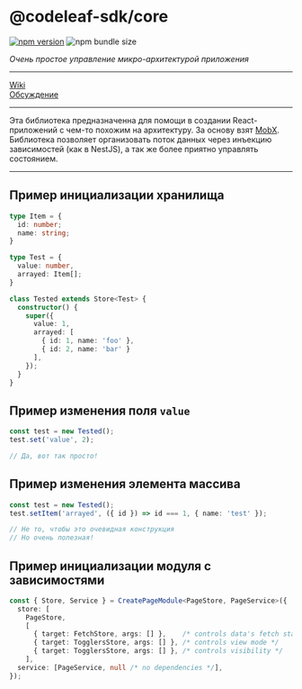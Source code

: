 # @codeleaf-sdk/core
[![npm version](https://badge.fury.io/js/%40codeleaf-sdk%2Fcore.svg)](https://badge.fury.io/js/%40codeleaf-sdk%2Fcore)
![npm bundle size](https://img.shields.io/bundlephobia/minzip/@codeleaf-sdk/core?label=gzipped)

_Очень простое управление микро-архитектурой приложения_

---

[Wiki](https://github.com/codeleaf-sdk/core/wiki) <br />
[Обсуждение](https://github.com/codeleaf-sdk/core/discussions)

---

Эта библиотека предназначенна для помощи в создании React-приложений с чем-то похожим на архитектуру. За основу взят [MobX](https://mobx.js.org). Библиотека позволяет организовать поток данных через инъекцию зависимостей (как в NestJS), а так же более приятно управлять состоянием.

---

## Пример инициализации хранилища
```typescript
type Item = {
  id: number;
  name: string;
}

type Test = {
  value: number,
  arrayed: Item[];
}

class Tested extends Store<Test> {
  constructor() {
    super({
      value: 1,
      arrayed: [
        { id: 1, name: 'foo' },
        { id: 2, name: 'bar' }
      ],
    });
  }
}
```

## Пример изменения поля `value`
```typescript
const test = new Tested();
test.set('value', 2);

// Да, вот так просто!
```

## Пример изменения элемента массива
```typescript
const test = new Tested();
test.setItem('arrayed', ({ id }) => id === 1, { name: 'test' });

// Не то, чтобы это очевидная конструкция
// Но очень полезная!
```

## Пример инициализации модуля с зависимостями
```typescript
const { Store, Service } = CreatePageModule<PageStore, PageService>({
  store: [
    PageStore,
    [
      { target: FetchStore, args: [] },    /* controls data's fetch state */
      { target: TogglersStore, args: [] }, /* controls view mode */
      { target: TogglersStore, args: [] }, /* controls visibility */
    ],
  service: [PageService, null /* no dependencies */],
});
```
